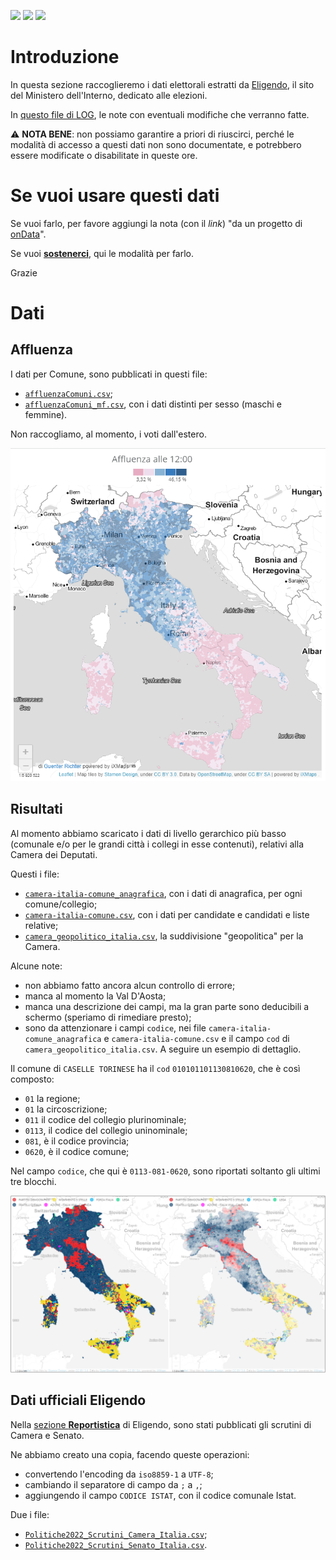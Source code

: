<a href="https://ondata.it/dona/"><img src="https://img.shields.io/badge/%F0%9F%92%AA-Sostienici-success"/></a> <a href="https://ondata.it/"><img src="https://img.shields.io/badge/by-onData-%232e85d1"/></a> <a href="https://www.datibenecomune.it/"><img src="https://img.shields.io/badge/%F0%9F%99%8F-%23datiBeneComune-%23cc3232"/></a>

# Introduzione

In questa sezione raccoglieremo i dati elettorali estratti da [Eligendo](https://elezioni.interno.gov.it/camera/votanti/20220925/votantiCI), il sito del Ministero dell'Interno, dedicato alle elezioni.

In [questo file di LOG](LOG.md), le note con eventuali modifiche che verranno fatte.

⚠ **️NOTA BENE**: non possiamo garantire a priori di riuscirci, perché le modalità di accesso a questi dati non sono documentate, e potrebbero essere modificate o disabilitate in queste ore.

# Se vuoi usare questi dati

Se vuoi farlo, per favore aggiungi la nota (con il *link*) "da un progetto di [onData](https://github.com/ondata/elezioni-politiche-2022)".

Se vuoi [**sostenerci**](https://ondata.it/dona/), qui le modalità per farlo.

Grazie

# Dati

## Affluenza

I dati per Comune, sono pubblicati in questi file:

- [`affluenzaComuni.csv`](dati/affluenza/affluenzaComuni.csv);
- [`affluenzaComuni_mf.csv`](dati/affluenza/affluenzaComuni_mf.csv), con i dati distinti per sesso (maschi e femmine).

Non raccogliamo, al momento, i voti dall'estero.

[![](imgs/elezioni2022-affluenza-guenter-richter.png)](https://gjrichter.github.io/pages/Elezioni_Politiche_2022_affluenza/index.html)

## Risultati

Al momento abbiamo scaricato i dati di livello gerarchico più basso (comunale e/o per le grandi città i collegi in esse contenuti), relativi alla Camera dei Deputati.

Questi i file:

- [`camera-italia-comune_anagrafica`](dati/risultati/camera-italia-comune_anagrafica.csv), con i dati di anagrafica, per ogni comune/collegio;
- [`camera-italia-comune.csv`](dati/risultati/camera-italia-comune.csv), con i dati per candidate e candidati e liste relative;
- [`camera_geopolitico_italia.csv`](risorse/camera_geopolitico_italia.csv), la suddivisione "geopolitica" per la Camera.


Alcune note:

- non abbiamo fatto ancora alcun controllo di errore;
- manca al momento la Val D'Aosta;
- manca una descrizione dei campi, ma la gran parte sono deducibili a schermo (speriamo di rimediare presto);
- sono da attenzionare i campi `codice`, nei file `camera-italia-comune_anagrafica` e `camera-italia-comune.csv` e il campo `cod` di `camera_geopolitico_italia.csv`. A seguire un esempio di dettaglio.

Il comune di `CASELLE TORINESE` ha il `cod` `010101101130810620`, che è così composto:

- `01` la regione;
- `01` la circoscrizione;
- `011` il codice del collegio plurinominale;
- `0113`, il codice del collegio uninominale;
- `081`, è il codice provincia;
- `0620`, è il codice comune;


Nel campo `codice`, che qui è `0113-081-0620`, sono riportati soltanto gli ultimi tre blocchi.

[![](imgs/dati-elettorali-camera.png)](https://gjrichter.github.io/pages/Elezioni_Politiche_2022_scrutini/index_comuni_extended.html)

## Dati ufficiali Eligendo

Nella [sezione **Reportistica**](https://elezioni.interno.gov.it/report/20220925) di Eligendo, sono stati pubblicati gli scrutini di Camera e Senato.

Ne abbiamo creato una copia, facendo queste operazioni:

- convertendo l'encoding da `iso8859-1` a `UTF-8`;
- cambiando il separatore di campo da `;` a `,`;
- aggiungendo il campo `CODICE ISTAT`, con il codice comunale Istat.

Due i file:

- [`Politiche2022_Scrutini_Camera_Italia.csv`](dati/Eligendo/processing/Politiche2022_Scrutini_Camera_Italia.csv);
- [`Politiche2022_Scrutini_Senato_Italia.csv`](dati/Eligendo/processing/Politiche2022_Scrutini_Senato_Italia.csv).


